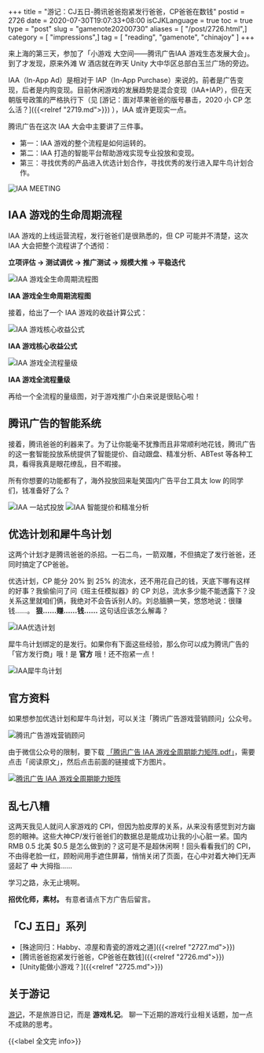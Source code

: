 +++
title = "游记：CJ五日-腾讯爸爸抱紧发行爸爸，CP爸爸在数钱"
postid = 2726
date = 2020-07-30T19:07:33+08:00
isCJKLanguage = true
toc = true
type = "post"
slug = "gamenote20200730"
aliases = [ "/post/2726.html",]
category = [ "impressions",]
tag = [ "reading", "gamenote", "chinajoy" ]
+++

来上海的第三天，参加了「小游戏 大空间——腾讯广告IAA 游戏生态发展大会」。到了才发现，原来外滩 W 酒店就在昨天 Unity 大中华区总部白玉兰广场的旁边。

IAA（In-App Ad）是相对于 IAP（In-App Purchase）来说的。前者是广告变现，后者是内购变现。目前休闲游戏的发展趋势是混合变现（IAA+IAP），但在天朝版号政策的严格执行下（见 [游记：面对苹果爸爸的版号暴击，2020 小 CP 怎么活？]({{<relref "2719.md">}}) ），IAA 或许更现实一点。 <!--more-->

腾讯广告在这次 IAA 大会中主要讲了三件事。

- 第一：IAA 游戏的整个流程是如何运转的。
- 第二：IAA 打造的智能平台帮助游戏实现专业投放和变现。
- 第三：寻找优秀的产品进入优选计划合作，寻找优秀的发行进入犀牛鸟计划合作。

![IAA MEETING](/uploads/2020/07/iaameeting.jpg)

## IAA 游戏的生命周期流程

IAA 游戏的上线运营流程，发行爸爸们是很熟悉的，但 CP 可能并不清楚，这次 IAA 大会把整个流程讲了个透彻：

**立项评估 -> 测试调优 -> 推广测试 -> 规模大推 -> 平稳迭代**

![IAA 游戏全生命周期流程图](/uploads/2020/07/iaa01.jpg)

**IAA 游戏全生命周期流程图**

接着，给出了一个 IAA 游戏的收益计算公式：

![IAA 游戏核心收益公式](/uploads/2020/07/iaa02.jpg)

**IAA 游戏核心收益公式**

![IAA 游戏全流程量级](/uploads/2020/07/iaa03.jpg)

**IAA 游戏全流程量级**

再给一个全流程的量级图，对于游戏推广小白来说是很贴心啦！

## 腾讯广告的智能系统

接着，腾讯爸爸的利器来了。为了让你能毫不犹豫而且非常顺利地花钱，腾讯广告的这一套智能投放系统提供了智能提价、自动跟盘、精准分析、ABTest 等各种工具，看得我真是眼花缭乱，目不暇接。

所有你想要的功能都有了，海外投放回来耻笑国内广告平台工具太 low 的同学们，钱准备好了么？

![IAA 一站式投放](/uploads/2020/07/iaa04.jpg)
![IAA 智能提价和精准分析](/uploads/2020/07/iaa05.jpg)

## 优选计划和犀牛鸟计划

这两个计划才是腾讯爸爸的杀招。一石二鸟，一箭双雕，不但搞定了发行爸爸，还同时搞定了CP爸爸。

优选计划，CP 能分 20% 到 25% 的流水，还不用花自己的钱，天底下哪有这样的好事？我偷偷问了问《班主任模拟器》的 CP 刘总，流水多少能不能透露下？没关系这里就咱们俩，我绝对不会告诉别人的。刘总腼腆一笑，悠悠地说：很赚钱……。 **狠……赚……钱……** 这句话应该怎么解毒？

![IAA优选计划](/uploads/2020/07/iaa06.jpg)

犀牛鸟计划绑定的是发行。如果你有下面这些经验，那么你可以成为腾讯广告的「官方发行商」哦！是 **官方** 哦！还不抱紧一点！

![IAA犀牛鸟计划](/uploads/2020/07/iaa07.jpg)

## 官方资料

如果想参加优选计划和犀牛鸟计划，可以关注「腾讯广告游戏营销顾问」公众号。

![腾讯广告游戏营销顾问](/uploads/2020/07/asmgame.png)

由于微信公众号的限制，要下载 [「腾讯广告 IAA 游戏全周期能力矩阵.pdf」][pdf]，需要点击「阅读原文」，然后点击前面的链接或下方图片。

[![腾讯广告 IAA 游戏全周期能力矩阵](/uploads/2020/07/iaa08.jpg)][pdf]

## 乱七八糟

这两天我见人就问人家游戏的 CPI，但因为脸皮厚的关系，从来没有感觉到对方幽怨的眼神。这些大神CP/发行爸爸们的数据总是能成功让我的小心脏一紧。国内 RMB 0.5 北美 $0.5 是怎么做到的？这可是不是超休闲啊！回头看看我们的 CPI，不由得老脸一红，顾盼间用手遮住屏幕，悄悄关闭了页面，在心中对着大神们无声竖起了 ~~中~~ 大拇指……

学习之路，永无止境啊。

**招优化师，素材。** 有意者请点下方广告后留言。

## 「CJ 五日」系列

- [殊途同归：Habby、凉屋和青瓷的游戏之道]({{<relref "2727.md">}})
- [腾讯爸爸抱紧发行爸爸，CP爸爸在数钱]({{<relref "2726.md">}})
- [Unity能做小游戏？]({{<relref "2725.md">}})

## 关于游记

[游记](/tag/gamenote/)，不是旅游日记，而是 **游戏札记**。 聊一下近期的游戏行业相关话题，加一点不成熟的思考。

{{<label 全文完 info>}}

[pdf]: https://event.tencentads.com/Marketing3/uploads/pdf/20200728/721b35c6585834846f73af4b9d1a6bf2.pdf